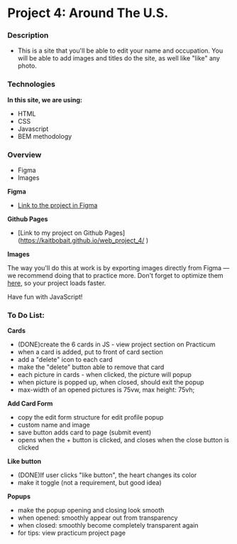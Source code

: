 # Project 4: Around The U.S.

### Description

* This is a site that you'll be able to edit your name and occupation. You will be able to add images and titles do the site, as well like "like" any photo.

### Technologies

**In this site, we are using:**

* HTML
* CSS
* Javascript
* BEM methodology


### Overview

* Figma
* Images

**Figma**

* [Link to the project in Figma](https://www.figma.com/file/mUgu8OSHWE0M6p6vfwmdu9/Sprint-4-Around-The-U.S.-desktop-mobile?node-id=0%3A1)

**Github Pages**
* [Link to my project on Github Pages] (https://kaitbobait.github.io/web_project_4/ )

**Images**

The way you'll do this at work is by exporting images directly from Figma — we recommend doing that to practice more. Don't forget to optimize them [here](https://tinypng.com/), so your project loads faster. 

Have fun with JavaScript!

### To Do List:

**Cards**
* (DONE)create the 6 cards in JS - view project section on Practicum
* when a card is added, put to front of card section
* add a "delete" icon to each card
* make the "delete" button able to remove that card
* each picture in cards - when clicked, the picture will popup
* when picture is popped up, when closed, should exit the popup
* max-width of an opened pictures is 75vw, max height: 75vh;

**Add Card Form**
* copy the edit form structure for edit profile popup
* custom name and image
* save button adds card to page (submit event)
* opens when the + button is clicked, and closes when the close button is clicked

**Like button**
* (DONE)If user clicks "like button", the heart changes its color
* make it toggle (not a requirement, but good idea)

**Popups**
* make the popup opening and closing look smooth
* when opened: smoothly appear out from transparency
* when closed: smoothly become completely transparent again
* for tips: view practicum project page
